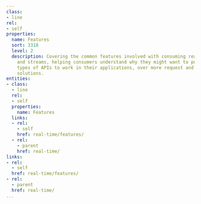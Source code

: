 ```yaml
---
class:
- line
rel:
- self
properties:
  name: Features
  sort: 3318
  level: 2
  description: Covering the common features involved with consuming real time feeds
    and streams, helping consumers understand why they might want to putting these
    types of APIs to work in their applications, over more request and response based
    solutions.
entities:
- class:
  - line
  rel:
  - self
  properties:
    name: Features
  links:
  - rel:
    - self
    href: real-time/features/
  - rel:
    - parent
    href: real-time/
links:
- rel:
  - self
  href: real-time/features/
- rel:
  - parent
  href: real-time/
...
```

